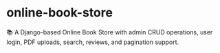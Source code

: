 # online-book-store
📚 A Django-based Online Book Store with admin CRUD operations, user login, PDF uploads, search, reviews, and pagination support.

